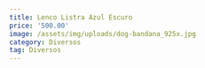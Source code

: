```yaml
---
title: Lenco Listra Azul Escuro
price: '500.00'
image: /assets/img/uploads/dog-bandana_925x.jpg
category: Diversos
tag: Diversos
---
```


